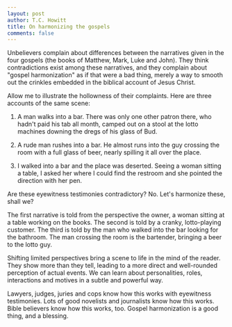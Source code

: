 ```yaml
---
layout: post
author: T.C. Howitt
title: On harmonizing the gospels
comments: false
---
```


Unbelievers complain about differences between the narratives given in the four gospels (the books of Matthew, Mark, Luke and John).  They think contradictions exist among these narratives, and they complain about "gospel harmonization" as if that were a bad thing, merely a way to smooth out the crinkles embedded in the biblical account of Jesus Christ.

Allow me to illustrate the hollowness of their complaints.  Here are three accounts of the same scene:

1. A man walks into a bar.  There was only one other patron there, who hadn't paid his tab all month, camped out on a stool at the lotto machines downing the dregs of his glass of Bud.

2. A rude man rushes into a bar.  He almost runs into the guy crossing the room with a full glass of beer, nearly spilling it all over the place.

3. I walked into a bar and the place was deserted.  Seeing a woman sitting a table, I asked her where I could find the restroom and she pointed the direction with her pen.

Are these eyewitness testimonies contradictory?  No.  Let's harmonize these, shall we?

The first narrative is told from the perspective the owner, a woman sitting at a table working on the books.  The second is told by a cranky, lotto-playing customer.  The third is told by the man who walked into the bar looking for the bathroom.  The man crossing the room is the bartender, bringing a beer to the lotto guy.

Shifting limited perspectives bring a scene to life in the mind of the reader.  They show more than they tell, leading to a more direct and well-rounded perception of actual events.  We can learn about personalities, roles, interactions and motives in a subtle and powerful way.

Lawyers, judges, juries and cops know how this works with eyewitness testimonies.  Lots of good novelists and journalists know how this works.  Bible believers know how this works, too.  Gospel harmonization is a good thing, and a blessing.
